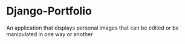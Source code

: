 # Django-Portfolio
An application that displays personal images that can be edited or be manipulated in one way or another 
